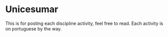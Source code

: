 # Unicesumar
This is for posting each discipline activity, feel free to read. Each activity is on portuguese by the way.
